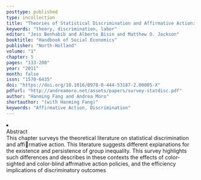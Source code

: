```yaml
---
posttype: published
type: incollection
title: "Theories of Statistical Discrimination and Affirmative Action: A Survey"
keywords: "theory, discrimination, labor"
editor: "Jess Benhabib and Alberto Bisin and Matthew O. Jackson"
booktitle: "Handbook of Social Economics"
publisher: "North-Holland"
volume: "1"
chapter: 5
pages: "133-200"
year: "2011"
month: false
issn: "1570-6435"
doi: "https://doi.org/10.1016/B978-0-444-53187-2.00005-X"
pdfurl: "http://andreamoro.net/assets/papers/survey-statdisc.pdf"
author: "Hanming Fang and Andrea Moro"
shortauthor: "(with Hanming Fang)"
keywords: "Affirmative Action, Discrimination"
---
```

<li class='acc_hide'> <div class="title">Abstract</div>
This chapter surveys the theoretical literature on statistical discrimination
and affirmative action. This literature suggests different explanations for the existence
and persistence of group inequality. This survey highlights such differences and describes
in these contexts the effects of color-sighted and color-blind affrmative action
policies, and the efficiency implications of discriminatory outcomes
</li>
